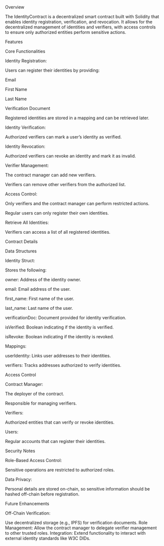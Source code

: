 Overview

The IdentityContract is a decentralized smart contract built with Solidity that enables identity registration, verification, and revocation. It allows for the decentralized management of identities and verifiers, with access controls to ensure only authorized entities perform sensitive actions.

Features

Core Functionalities

Identity Registration:

Users can register their identities by providing:

Email

First Name

Last Name

Verification Document

Registered identities are stored in a mapping and can be retrieved later.

Identity Verification:

Authorized verifiers can mark a user’s identity as verified.

Identity Revocation:

Authorized verifiers can revoke an identity and mark it as invalid.

Verifier Management:

The contract manager can add new verifiers.

Verifiers can remove other verifiers from the authorized list.

Access Control:

Only verifiers and the contract manager can perform restricted actions.

Regular users can only register their own identities.

Retrieve All Identities:

Verifiers can access a list of all registered identities.

Contract Details

Data Structures

Identity Struct:

Stores the following:

owner: Address of the identity owner.

email: Email address of the user.

first_name: First name of the user.

last_name: Last name of the user.

verificationDoc: Document provided for identity verification.

isVerified: Boolean indicating if the identity is verified.

isRevoke: Boolean indicating if the identity is revoked.

Mappings:

userIdentity: Links user addresses to their identities.

verifiers: Tracks addresses authorized to verify identities.

Access Control

Contract Manager:

The deployer of the contract.

Responsible for managing verifiers.

Verifiers:

Authorized entities that can verify or revoke identities.

Users:

Regular accounts that can register their identities.

Security Notes

Role-Based Access Control:

Sensitive operations are restricted to authorized roles.

Data Privacy:

Personal details are stored on-chain, so sensitive information should be hashed off-chain before registration.

Future Enhancements

Off-Chain Verification:

Use decentralized storage (e.g., IPFS) for verification documents.
Role Management:
Allow the contract manager to delegate verifier management to other trusted roles.
Integration:
Extend functionality to interact with external identity standards like W3C DIDs.
